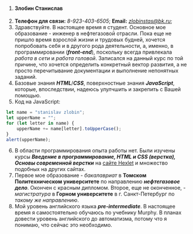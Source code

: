 1. #### Злобин Станислав
2. **Телефон для связи:** *8-923-403-6505*;
   **Email:** *zlobinstas@bk.ru*;
3. Здравствуйте. В настоящее время я студент. Основное мое образование - инженер в нефтегазовой отрасли. Пока еще не пришло время взрослой жизни и трудовых будней, хочется попробовать себя и в другого рода деятельности, а, именно, в программировании (***front-end***), поскольку всегда привлекала *работа в сети* и *работа головой*.  Записался на данный курс по той причине, что хочется определить конкретный вектор развития, а не просто перечитывание документации и выполнение непонятных заданий. 
4. Базовые знания ***HTML***/***CSS***, поверхностные знания ***JavaScript***, которые, впоследствии, надеюсь улулчшить и закрепить с Вашей помощью.
5. Код на JavaScript:
```JavaScript 
let name = "stanislav zlobin";
let upperName = "";
for (let letter in name) {
    upperName += name[letter].toUpperCase();
}
alert(upperName);
```
6. В области программирования опыта работы нет. Были изучены курсы ***Введение в программирование, HTML и CSS (верстка), Основы современной верстки*** на [сайте Hexlet](https://ru.hexlet.io/categories/html/courses) и множество подобных на других сайтах.
7. Первое мое образование - *бакалавриат* в **Томском Политехническом университете** по направлению ***нефтегазовое дело***. Окончен с красным дипломом. Второе, еще не оконченное, - *магистратура* в **Горном университете** в г. Санкт-Петербург по *такому же направлению*.
8. Мой уровень английского языка ***pre-intermediate***. В настоящее время я самостоятельно обучаюсь по учебнику Murphy. В планах довести уровень английского до автоматизма, потому что я понимаю, что сейчас это необходимо.
